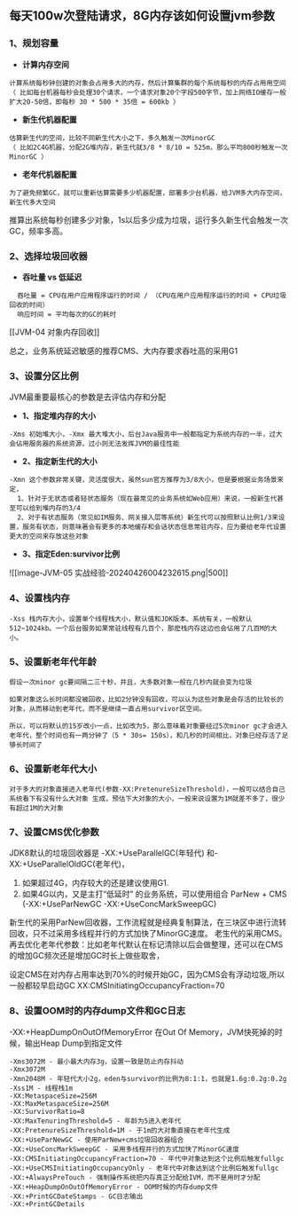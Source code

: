 
## 每天100w次登陆请求，8G内存该如何设置jvm参数

### 1、规划容量

-  **计算内存空间**
```text
计算系统每秒钟创建的对象会占用多大的内存，然后计算集群的每个系统每秒的内存占用用空间
（ 比如每台机器每秒会处理30个请求，一个请求对象20个字段500字节，加上网络IO缓存一般扩大20-50倍，即每秒 30 * 500 * 35倍 = 600kb ）
```

- **新生代机器配置**
```text
估算新生代的空间，比较不同新生代大小之下，多久触发一次MinorGC
（ 比如2C4G机器，分配2G堆内存，新生代就3/8 * 8/10 = 525m，那么平均800秒触发一次MinorGC ）
```

- **老年代机器配置**
```text
为了避免频繁GC，就可以重新估算需要多少机器配置，部署多少台机器，给JVM多大内存空间，新生代多大空间
```

推算出系统每秒创建多少对象，1s以后多少成为垃圾，运行多久新生代会触发一次GC，频率多高。


### 2、选择垃圾回收器

-  **吞吐量 vs 低延迟**
```text
  吞吐量 = CPU在用户应用程序运行的时间 / （CPU在用户应用程序运行的时间 + CPU垃圾回收的时间）
  响应时间 = 平均每次的GC的耗时
```

[[JVM-04 对象内存回收]]

总之，业务系统延迟敏感的推荐CMS、大内存要求吞吐高的采用G1

### 3、设置分区比例

JVM最重要最核心的参数是去评估内存和分配

-  **1、指定堆内存的大小**

```text
-Xms 初始堆大小，-Xmx 最大堆大小，后台Java服务中一般都指定为系统内存的一半，过大会佔用服务器的系统资源，过小则无法发挥JVM的最佳性能
```

-  **2、指定新生代的大小**

```text
-Xmn 这个参数非常关键，灵活度很大，虽然sun官方推荐为3/8大小，但是要根据业务场景来定，
  1、针对于无状态或者轻状态服务（现在最常见的业务系统如Web应用）来说，一般新生代甚至可以给到堆内存的3/4
  2、对于有状态服务（常见如IM服务、网关接入层等系统）新生代可以按照默认比例1/3来设置，服务有状态，则意味著会有更多的本地缓存和会话状态信息常驻内存，应为要给老年代设置更大的空间来存放这些对象
```

- **3、指定Eden:survivor比例**


![[image-JVM-05 实战经验-20240426004232615.png|500]]

### 4、设置栈内存

```text
-Xss 栈内存大小，设置单个线程栈大小，默认值和JDK版本、系统有关，一般默认512~1024kb。一个后台服务如果常驻线程有几百个，那麽栈内存这边也会佔用了几百M的大小。
```


### 5、设置新老年代年龄

```text
假设一次minor gc要间隔二三十秒，并且，大多数对象一般在几秒内就会变为垃圾

如果对象这么长时间都没被回收，比如2分钟没有回收，可以认为这些对象是会存活的比较长的对象，从而移动到老年代，而不是继续一直占用survivor区空间。

所以，可以将默认的15岁改小一点，比如改为5，那么意味着对象要经过5次minor gc才会进入老年代，整个时间也有一两分钟了（5 * 30s= 150s），和几秒的时间相比，对象已经存活了足够长时间了

```


### 6、设置新老年代大小

```text
对于多大的对象直接进入老年代(参数-XX:PretenureSizeThreshold)，一般可以结合自己系统看下有没有什么大对象 生成，预估下大对象的大小，一般来说设置为1M就差不多了，很少有超过1M的大对象
```


### 7、设置CMS优化参数

JDK8默认的垃圾回收器是 -XX:+UseParallelGC(年轻代) 和- XX:+UseParallelOldGC(老年代)，
1.  如果超过4G，内存较大的还是建议使用G1.
2.  如果4G以内，又是主打“低延时” 的业务系统，可以使用组合 ParNew + CMS (-XX:+UseParNewGC -XX:+UseConcMarkSweepGC)

新生代的采用ParNew回收器，工作流程就是经典复制算法，在三块区中进行流转回收，只不过采用多线程并行的方式加快了MinorGC速度。
老生代的采用CMS。再去优化老年代参数：比如老年代默认在标记清除以后会做整理，还可以在CMS的增加GC频次还是增加GC时长上做些取舍，

设定CMS在对内存占用率达到70%的时候开始GC，因为CMS会有浮动垃圾,所以一般都较早启动GC XX:CMSInitiatingOccupancyFraction=70

### 8、设置OOM时的内存dump文件和GC日志

-XX:+HeapDumpOnOutOfMemoryError
在Out Of Memory，JVM快死掉的时候，输出Heap Dump到指定文件


```text
‐Xms3072M - 最小最大内存3g，设置一致是防止内存抖动   
‐Xmx3072M 
‐Xmn2048M - 年轻代大小2g，eden与survivor的比例为8:1:1，也就是1.6g:0.2g:0.2g  
‐Xss1M - 线程栈1m
‐XX:MetaspaceSize=256M   
‐XX:MaxMetaspaceSize=256M   
‐XX:SurvivorRatio=8    
‐XX:MaxTenuringThreshold=5 - 年龄为5进入老年代
‐XX:PretenureSizeThreshold=1M - 于1m的大对象直接在老年代生成
‐XX:+UseParNewGC - 使用ParNew+cms垃圾回收器组合
‐XX:+UseConcMarkSweepGC - 采用多线程并行的方式加快了MinorGC速度
‐XX:CMSInitiatingOccupancyFraction=70 - 年代中对象达到这个比例后触发fullgc
‐XX:+UseCMSInitiatingOccupancyOnly - 老年代中对象达到这个比例后触发fullgc
‐XX:+AlwaysPreTouch - 强制操作系统把内存真正分配给IVM，而不是用时才分配
-XX:+HeapDumpOnOutOfMemoryError - OOM时候的内存dump文件
-XX:+PrintGCDateStamps - GC日志输出
-XX:+PrintGCDetails
```